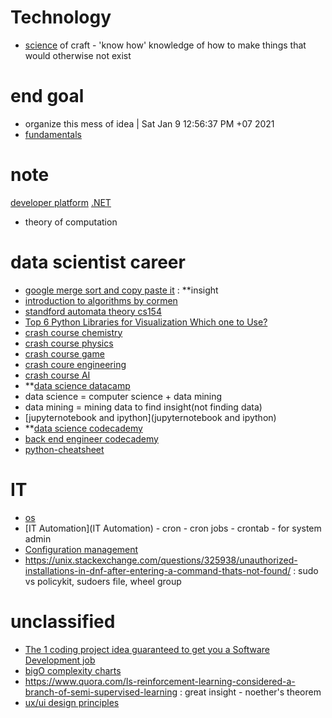 # Technology
* [science](science) of craft - 'know how' knowledge of how to make things that would otherwise not exist
# end goal
* organize this mess of idea | Sat Jan  9 12:56:37 PM +07 2021
* [fundamentals](fundamentals)
# note
[developer platform](developer-platform)
[.NET](.NET)

- theory of computation


# data scientist career
 
* [google merge sort and copy paste it](https://www.youtube.com/watch?v=X34ZmkeZDos) : **insight
* [introduction to algorithms by cormen](introduction-to-algorithms-by-cormen)
* [standford automata theory cs154](standford-automata-theory-cs154)
* [Top 6 Python Libraries for Visualization Which one to Use?](Top-6-Python-Libraries-for-Visualization-Which-one-to-Use)
* [crash course chemistry](crash-course-chemistry)
* [crash course physics](crash-course-physics)
* [crash course game](crash-course-game)
* [crash coure engineering](crash-cour-engineering)
* [crash course AI](crash-course-AI)
* **[data science datacamp](data-science-datacamp)
* data science = computer science + data mining
* data mining = mining data to find insight(not finding data)
* [jupyternotebook and ipython](jupyternotebook and ipython)
* **[data science codecademy](data-science-codecademy)
* [back end engineer codecademy](back-end-engineer-codecademy)
* [python-cheatsheet](https://www.codecademy.com/learn/paths/data-science/tracks/dscp-python-fundamentals/modules/dscp-python-lists/cheatsheet)

# IT
* [os](os)
* [IT Automation](IT Automation) - cron - cron jobs - crontab - for system admin
* [Configuration management](cm)
* https://unix.stackexchange.com/questions/325938/unauthorized-installations-in-dnf-after-entering-a-command-thats-not-found/ : sudo vs policykit, sudoers file, wheel group

# unclassified
* [The 1 coding project idea guaranteed to get you a Software Development job](https://www.youtube.com/watch?v=oC483DTjRXU)
* [bigO complexity charts](https://www.bigocheatsheet.com/)
* https://www.quora.com/Is-reinforcement-learning-considered-a-branch-of-semi-supervised-learning : great insight - noether's theorem
* [ux/ui design principles](https://www.springboard.com/blog/ux-design-principles/)
